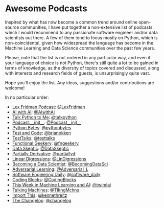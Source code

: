 # Awesome Podcasts
Inspired by what has now become a common trend around online open-source communities,
I have put together a non-extensive list of podcasts which I would recommend to any
passionate software engineer and/or data scientists out there. A few of them tend to
focus mostly on Python, which is non-coincidental, given how widespread the language
has become in the Machine Learning and Data Science communities over the past few years.

Please, note that the list is not ordered in any particular way, and even if your
language of choice is not Python, there's still quite a lot to be gained in terms of
knowledge, as the diversity of topics covered and discussed, along with interests and
research fields of guests, is unsurprisingly quite vast.

Hope you'll enjoy the list. Any ideas, suggestions and/or contributions are welcome!

In no particular order:
* [Lex Fridman Podcast](https://lexfridman.com/podcast/): [@LexFridman](https://twitter.com/LexFridman)
* [AI with AI](https://www.cna.org/news/AI-Podcast): [@AIwithAI](https://twitter.com/AIwithAI)
* [Talk Python to Me](https://talkpython.fm/episodes/all): [@talkpython](https://twitter.com/talkpython)
* [Podcast.\_\_init\_\_](https://podcastinit.com/): [@Podcast\_\_init\_\_](https://twitter.com/Podcast__init__)
* [Python Bytes](https://pythonbytes.fm/episodes/all): [@pythonbytes](https://twitter.com/pythonbytes)
* [Test and Code](testandcode.com/episodes): [@brianokken](https://twitter.com/brianokken)
* [TestTalks](https://joecolantonio.com/testtalks/testtalks): [@testtalks](https://twitter.com/testtalks)
* [Functional Geekery](https://www.functionalgeekery.com/category/podcasts/): [@fngeekery](https://twitter.com/fngeekery)
* [Data Skeptic](https://dataskeptic.com/podcast): [@DataSkeptic](https://twitter.com/DataSkeptic)
* [Partially Derivative](http://partiallyderivative.com/): [@partiallyd](https://twitter.com/partiallyd)
* [Linear Digressions](https://lineardigressions.com/): [@LinDigressions](https://twitter.com/LinDigressions)
* [Becoming a Data Scientist](https://www.becomingadatascientist.com/category/podcast/): [@BecomingDataSci](https://twitter.com/BecomingDataSci)
* [Adversarial Learning](https://adversariallearning.com/): [@Adversarial_L](https://twitter.com/Adversarial_L)
* [Software Engieering Daily](https://softwareengineeringdaily.com/category/podcast/): [@software_daily](https://twitter.com/software_daily)
* [Coding Blocks](https://www.codingblocks.net/): [@CodingBlocks](https://twitter.com/CodingBlocks)
* [This Week in Machine Learning and AI](https://twimlai.com/): [@twimlai](https://twitter.com/twimlai)
* [Talking Machines](http://www.thetalkingmachines.com/): [@TlkngMchns](https://twitter.com/TlkngMchns)
* [Import This](https://www.kennethreitz.org/import-this/): [@kennethreitz](https://twitter.com/kennethreitz)
* [The Changelog](https://changelog.com/podcast): [@changelog](https://twitter.com/changelog)

